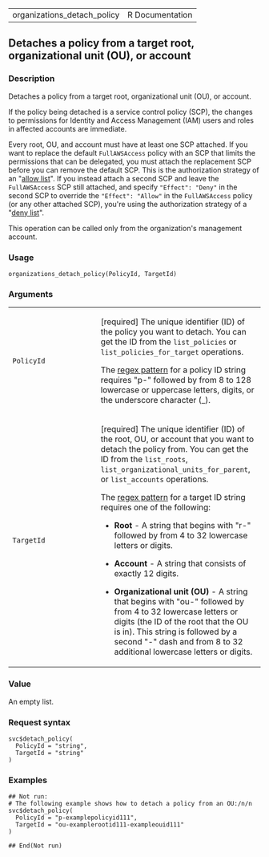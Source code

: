 <table style="width: 100%;">
<tbody>
<tr class="odd">
<td>organizations_detach_policy</td>
<td style="text-align: right;">R Documentation</td>
</tr>
</tbody>
</table>

## Detaches a policy from a target root, organizational unit (OU), or account

### Description

Detaches a policy from a target root, organizational unit (OU), or
account.

If the policy being detached is a service control policy (SCP), the
changes to permissions for Identity and Access Management (IAM) users
and roles in affected accounts are immediate.

Every root, OU, and account must have at least one SCP attached. If you
want to replace the default `FullAWSAccess` policy with an SCP that
limits the permissions that can be delegated, you must attach the
replacement SCP before you can remove the default SCP. This is the
authorization strategy of an "[allow
list](https://docs.aws.amazon.com/organizations/latest/userguide/#orgs_policies_allowlist)".
If you instead attach a second SCP and leave the `FullAWSAccess` SCP
still attached, and specify `"Effect": "Deny"` in the second SCP to
override the `"Effect": "Allow"` in the `FullAWSAccess` policy (or any
other attached SCP), you're using the authorization strategy of a "[deny
list](https://docs.aws.amazon.com/organizations/latest/userguide/#orgs_policies_denylist)".

This operation can be called only from the organization's management
account.

### Usage

    organizations_detach_policy(PolicyId, TargetId)

### Arguments

<table>
<colgroup>
<col style="width: 35%" />
<col style="width: 65%" />
</colgroup>
<tbody>
<tr class="odd">
<td><code
id="organizations_detach_policy_:_PolicyId">PolicyId</code></td>
<td><p>[required] The unique identifier (ID) of the policy you want to
detach. You can get the ID from the <code>list_policies</code> or
<code>list_policies_for_target</code> operations.</p>
<p>The <a href="https://en.wikipedia.org/wiki/Regex">regex pattern</a>
for a policy ID string requires "p-" followed by from 8 to 128 lowercase
or uppercase letters, digits, or the underscore character (_).</p></td>
</tr>
<tr class="even">
<td><code
id="organizations_detach_policy_:_TargetId">TargetId</code></td>
<td><p>[required] The unique identifier (ID) of the root, OU, or account
that you want to detach the policy from. You can get the ID from the
<code>list_roots</code>,
<code>list_organizational_units_for_parent</code>, or
<code>list_accounts</code> operations.</p>
<p>The <a href="https://en.wikipedia.org/wiki/Regex">regex pattern</a>
for a target ID string requires one of the following:</p>
<ul>
<li><p><strong>Root</strong> - A string that begins with "r-" followed
by from 4 to 32 lowercase letters or digits.</p></li>
<li><p><strong>Account</strong> - A string that consists of exactly 12
digits.</p></li>
<li><p><strong>Organizational unit (OU)</strong> - A string that begins
with "ou-" followed by from 4 to 32 lowercase letters or digits (the ID
of the root that the OU is in). This string is followed by a second "-"
dash and from 8 to 32 additional lowercase letters or digits.</p></li>
</ul></td>
</tr>
</tbody>
</table>

### Value

An empty list.

### Request syntax

    svc$detach_policy(
      PolicyId = "string",
      TargetId = "string"
    )

### Examples

    ## Not run: 
    # The following example shows how to detach a policy from an OU:/n/n
    svc$detach_policy(
      PolicyId = "p-examplepolicyid111",
      TargetId = "ou-examplerootid111-exampleouid111"
    )

    ## End(Not run)
